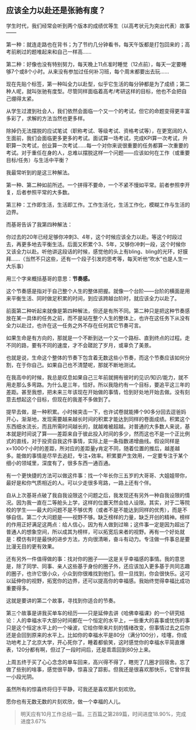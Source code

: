 ## 应该全力以赴还是张驰有度？

学生时代，我们经常会听到两个版本的成绩优等生（以高考状元为突出代表）故事——

第一种：就连走路也在背书；为了节约几分钟看书，每天午饭都是打包回来的；高考前刷过的题堆起来和自己一样高……

第二种：好像也没有特别努力，每天晚上11点准时睡觉（12点前），每天一定要睡够7个或8个小时。从来没有参加过任何补习班，每个周末都要出去玩……

现在先贴个标签，第一种叫全力以赴型，似乎它生活的每分钟都是为了成绩；第二种人呢，就叫张驰有度型。尽管同样面临着高考/考研这样的目标，他也不会把自己绷得太紧。

从学生过渡到社会人，我们依然会面临一个又一个的考试，但它的命题变得更丰富多彩了，求解的方法当然也更多样。

除掉仍无法摆脱的应试笔试（职称考试、等级考试、资格考试等），在更宽阔的人生面前，我们会面临更多更多的考试。面试算一场考试，完成KPI算一次考试，升职算一次考试，创业算一次考试……每一个对你来说很重要的任务都算一次重要的考试。对于重任在身的人，总难以摆脱这样一个问题——应该如何在工作（或重要目标/任务）与生活中平衡？

我最常听到的是这三种解法。

第一种、第二种如前所述。一个拼得不要命，一个不紧不慢如平常。前者参照李开复，后者参照平常的大多数。

第三种：工作即生活，生活即工作。工作生活化，生活工作化，模糊工作与生活的边界。

而基哥告诉了我第四种解法：

你过去的20年已经足够你冲刺3、4年，这个时候应该全力以赴。等这个时段过去，再更多地去平衡生活。后面又积累个3、5年，又够你冲刺一段，这个时候你又该全力以赴。听他讲这段话的时候，感觉他的头上有bling、bling的光环，好膜拜……（当然不只这些，还有一个段子引发的思考等，每天听他“吹水”也是人生一大乐事）

用三个字来概括基哥的意思：**节奏感。**

这个节奏感是指对于自己整个人生的整体把握。就像一个台阶——台阶的横面是用来平衡生活、同时做足积累的时间，到应该跨越台阶时，就应该全力以赴了。

前面第二种听起来就像是第四种解法，但还是有所不同。第二种只是把这种节奏感放在某一具体的任务之前，而不是站在整个人生的整体上，也许在这任务下从没有全力以赴过，也许在这一任务之外不存在任何其它节奏可言。

如果生命是有方向的，那就是一个不断到达一个又一个路标、直到终点的过程。走不同的路，要有不同的速度，才不会蹉跎了岁月，或辜负了美景。

也就是说，生命这个整体的节奏下包含着无数这些小节奏，而这个节奏应该如何分割，在于你自己。如果自己也不清楚呢，那就不断地测试。

在我高中的时候，我总是叹息如果自己三年前就拥有彼时的见识/知识/能力，就不用走那么多弯路。为什么是三年，恰好。所以我隐约有一个目标，要追平这三年的差距。甚至我想，把未来三年该现在开始做的事情，恰到好处地开始去做。没有刻意去想起这个目标，但现在的我差不多做到了。

提早去做，是一种积累。小时候突击一下，也许试卷就能捧个90多分回去逗爸妈开心，渐渐地，发现需要越来越长时间的积累才能达到同样的卷面成绩。积累这个东西细水流长，而且所需时间越长的，就越难被超越。对普通的大多数人来说，基本就是时间说了算——差距来自于彼此投入时间的多少，然而这也不是一个正比例式的直线，对于投资自我这件事情，实际上是一条指数递增曲线。假设同样是x=1000个小时的差距，所对应的差距量y肯定不同，随着位置的推后，越差越多。能做的事情是尽早去追赶，专注+效率。积累要产生效用，一定要专注于某个细小的领域里，深度有了，很多东西一通百通。

有一个更快捷的方法可以做这件事：找一个年长你三五岁的大哥哥、大姐姐带你，最好是和你气质相近的人。可以少走很多弯路，一路上还有个伴。

自从上次基哥点破了我自我设限这个问题之后，我发现还有另外一种自我设限的情况。因为我一直在二等舱头上学，这样的位置天然会给人设限。其实，对于二等院校的学生——最大的问题不是不够优秀（或者不是不能达到同样的优秀），而是不够自信。第二个大问题是——视野不够。缺乏榜样的力量，缺乏开创的精神。榜样的作用正好满足这两点：给人信心，因为有人做到过嘛；这件事一定是因为超出了普通人的想象空间，所以成其为榜样，可以拓宽后来者的视野。再有一个好处就是：模仿有时是最快的进步方法，方向很清晰，奋斗有动力。专注做一件事总是要比漫无目的更有效果。

还有另外一件值得做的事：找对你的圈子——这是关乎幸福感的事情。我的意思是，除了同学、同事、亲人这些基于身份的圈子外，还应该加入更多基于共同志趣的圈子，也许它很小众，小众到你很难找到他们。但一旦找到，你会很快乐。这可以延伸你的视野，拓宽你的边界，还可以提高你的幸福感。我始终觉得幸福比成功重要得多。

这就是要讲的第二个故事，寻找到你适合的节奏。

第三个故事是讲我买单车的经历——只是延伸去讲《哈佛幸福课》的一个研究结论：人的幸福水平大部分时间都在一个恒定的水平上，一些重大的喜事或忧伤的事只是这个恒定水平上的一个噪波，它给你带来片刻的情绪改变，但事情过去之后你还是会回到原来的水平上。比如你的幸福水平是80分（满分100分），哇噻，你成功地考上了北京大学，开心死你了，睡着都偷笑，这时感觉你的幸福水平简直爆表，120分都有啊，但过了一段时间后，还是乖乖回到80分上来。

上周五终于买了心心念念的单车回来，高兴得不得了，瞎兜了几圈才回宿舍。忘了做了些别的啥事，感觉很平静，惊喜没了踪影。但我还是很喜欢那快乐，它曾伴我一小段光阴。

虽然所有的惊喜终将归于平静，可我还是喜欢那片刻欢欣。

愿你也有无数无数的片刻欢欣，做一个幸福的人儿。

> 明天应有10月工作总结一篇。三百篇之第289篇，时间进度18.90%，完成进度3.67%